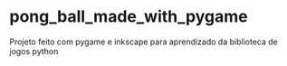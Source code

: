 # pong_ball_made_with_pygame
Projeto feito com pygame e inkscape para aprendizado da biblioteca de jogos python

